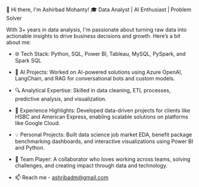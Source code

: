 👋 Hi there, I'm Ashirbad Mohanty!
🎓 Data Analyst | AI Enthusiast | Problem Solver

With 3+ years in data analysis, I'm passionate about turning raw data into actionable insights to drive business decisions and growth. Here’s a bit about me:

- 🌐 Tech Stack: Python, SQL, Power BI, Tableau, MySQL, PySpark, and Spark SQL
- 🚀 AI Projects: Worked on AI-powered solutions using Azure OpenAI, LangChain, and RAG for conversational bots and custom models.
- 🔍 Analytical Expertise: Skilled in data cleaning, ETL processes, predictive analysis, and visualization.
- 💼 Experience Highlights: Developed data-driven projects for clients like HSBC and American Express, enabling scalable solutions on platforms like Google Cloud.
- 💡 Personal Projects: Built data science job market EDA, benefit package benchmarking dashboards, and interactive visualizations using Power BI and Python.
- 🤝 Team Player: A collaborator who loves working across teams, solving challenges, and creating impact through data and technology.

- 📫 Reach me - ashribadm@gmail.com

<!---
AshiX1/AshiX1 is a ✨ special ✨ repository because its `README.md` (this file) appears on your GitHub profile.
You can click the Preview link to take a look at your changes.
--->
